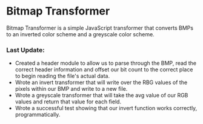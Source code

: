 # Bitmap Transformer

Bitmap Transformer is a simple JavaScript transformer that converts BMPs to an inverted color scheme and a greyscale color scheme.

### Last Update:

* Created a header module to allow us to parse through the BMP, read the correct header information and offset our bit count to the correct place to begin reading the file's actual data.
* Wrote an invert transformer that will write over the RBG values of the pixels within our BMP and write to a new file.
* Wrote a greyscale transformer that will take the avg value of our RGB values and return that value for each field.
* Wrote a successful test showing that our invert function works correctly, programmatically.
